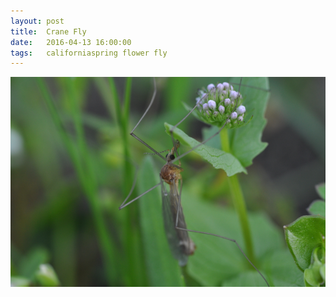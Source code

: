 ```yaml
---
layout: post
title:  Crane Fly
date:   2016-04-13 16:00:00
tags:   californiaspring flower fly 
---
```


![Spider and Bee](/images/crane-fly.png)